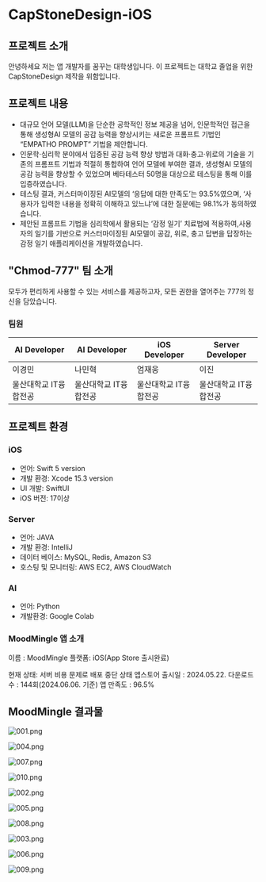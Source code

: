 # CapStoneDesign-iOS

## 프로젝트 소개

안녕하세요 저는 앱 개발자를 꿈꾸는 대학생입니다.
이 프로젝트는 대학교 졸업을 위한 CapStoneDesign 제작을 위함입니다.

## 프로젝트 내용

- 대규모 언어 모델(LLM)을 단순한 공학적인 정보 제공을 넘어, 인문학적인 접근을 통해
생성형AI 모델의 공감 능력을 향상시키는 새로운 프롬프트 기법인 “EMPATHO PROMPT” 기법을 제안합니다.
- 인문학·심리학 분야에서 입증된 공감 능력 향상 방법과 대화·충고·위로의 기술을 기존의 프롬프트 기법과 적절히 통합하여 언어 모델에 부여한 결과, 생성형AI 모델의 공감 능력을 향상할 수 있었으며 베타테스터 50명을 대상으로 테스팅을 통해 이를 입증하였습니다.
- 테스팅 결과, 커스터마이징된 AI모델의 ‘응답에 대한 만족도’는 93.5%였으며, ‘사용자가 입력한 내용을 정확히 이해하고 있느냐’에 대한 질문에는 98.1%가 동의하였습니다.
- 제안된 프롬프트 기법을 심리학에서 활용되는 ‘감정 일기’ 치료법에 적용하여,사용자의 일기를 기반으로 커스터마이징된 AI모델이 공감, 위로, 충고 답변을 답장하는 감정 일기 애플리케이션을 개발하였습니다.

## "Chmod-777" 팀 소개

모두가 편리하게 사용할 수 있는 서비스를 제공하고자, 모든 권한을 열어주는 777의 정신을 담았습니다.

### 팀원

| AI Developer | AI Developer | iOS Developer | Server Developer |
| --- | --- | --- | --- |
| 이경민 | 나민혁 | 엄재웅 | 이진 |
| 울산대학교 IT융합전공 | 울산대학교 IT융합전공 | 울산대학교 IT융합전공 | 울산대학교 IT융합전공 |

## 프로젝트 환경

### iOS

- 언어: Swift 5 version
- 개발 환경: Xcode 15.3 version
- UI 개발: SwiftUI
- iOS 버전: 17이상

### Server

- 언어: JAVA
- 개발 환경: IntelliJ
- 데이터 베이스: MySQL, Redis, Amazon S3
- 호스팅 및 모니터링: AWS EC2, AWS CloudWatch

### AI

- 언어: Python
- 개발환경: Google Colab

### MoodMingle 앱 소개

이름 : MoodMingle
플랫폼: iOS(App Store 출시완료)

현재 상태: 서버 비용 문제로 배포 중단 상태
앱스토어 출시일 : 2024.05.22.
다운로드 수 : 144회(2024.06.06. 기준)
앱 만족도 : 96.5%

## MoodMingle 결과물

![001.png](https://prod-files-secure.s3.us-west-2.amazonaws.com/0d542169-ad04-4fc2-80e5-ab43a23dd535/fa0b1c96-719a-4041-bf34-14a0257105ad/001.png)

![004.png](https://prod-files-secure.s3.us-west-2.amazonaws.com/0d542169-ad04-4fc2-80e5-ab43a23dd535/6f5662d0-55e5-4f2a-81df-08558370d2bf/004.png)

![007.png](https://prod-files-secure.s3.us-west-2.amazonaws.com/0d542169-ad04-4fc2-80e5-ab43a23dd535/0d93590d-29de-497a-bd73-b3d33817ced5/007.png)

![010.png](https://prod-files-secure.s3.us-west-2.amazonaws.com/0d542169-ad04-4fc2-80e5-ab43a23dd535/5b8203d2-1e55-4f44-857b-be222f3687e0/010.png)

![002.png](https://prod-files-secure.s3.us-west-2.amazonaws.com/0d542169-ad04-4fc2-80e5-ab43a23dd535/f782ed8a-ba44-4ea1-828d-47f32bc2b865/002.png)

![005.png](https://prod-files-secure.s3.us-west-2.amazonaws.com/0d542169-ad04-4fc2-80e5-ab43a23dd535/b23e9014-7467-44fd-81f4-21a700234a0c/005.png)

![008.png](https://prod-files-secure.s3.us-west-2.amazonaws.com/0d542169-ad04-4fc2-80e5-ab43a23dd535/e571793d-913e-4bde-929e-1cba29fa3d5b/008.png)

![003.png](https://prod-files-secure.s3.us-west-2.amazonaws.com/0d542169-ad04-4fc2-80e5-ab43a23dd535/fb856713-4b89-4868-9b59-c409099515bf/003.png)

![006.png](https://prod-files-secure.s3.us-west-2.amazonaws.com/0d542169-ad04-4fc2-80e5-ab43a23dd535/c37ab153-09eb-4cb7-b9ac-304b9da74f42/006.png)

![009.png](https://prod-files-secure.s3.us-west-2.amazonaws.com/0d542169-ad04-4fc2-80e5-ab43a23dd535/7bd824d3-4e59-4d2b-ac2d-59a2b4bbf450/009.png)
